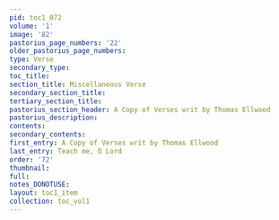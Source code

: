 ```yaml
---
pid: toc1_072
volume: '1'
image: '82'
pastorius_page_numbers: '22'
older_pastorius_page_numbers: 
type: Verse
secondary_type: 
toc_title: 
section_title: Miscellaneous Verse
secondary_section_title: 
tertiary_section_title: 
pastorius_section_header: A Copy of Verses writ by Thomas Ellwood
pastorius_description: 
contents: 
secondary_contents: 
first_entry: A Copy of Verses writ by Thomas Ellwood
last_entry: Teach me, O Lord
order: '72'
thumbnail: 
full: 
notes_DONOTUSE: 
layout: toc1_item
collection: toc_vol1
---
```

